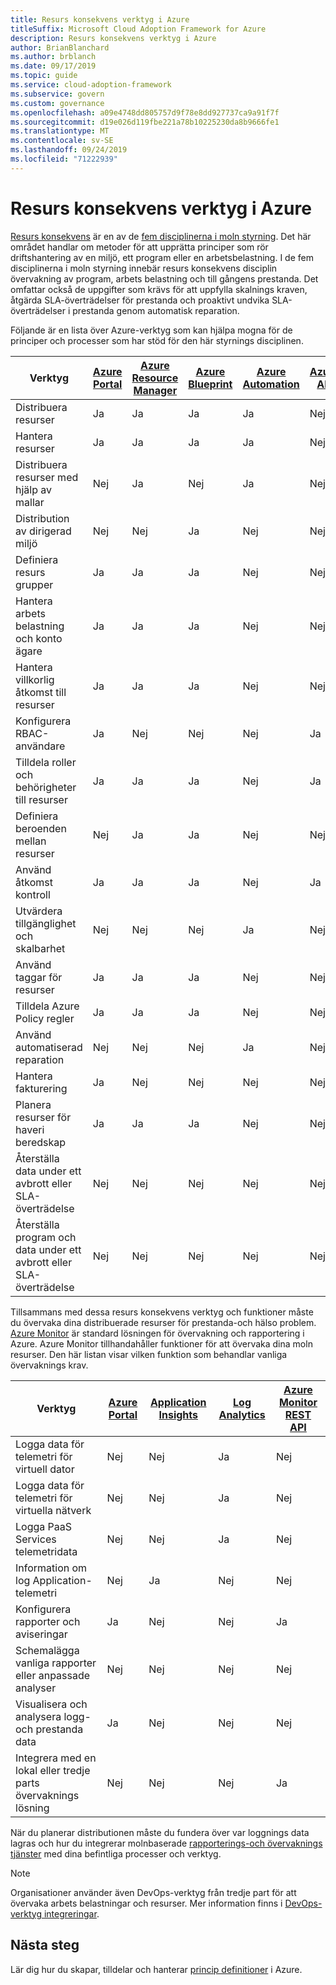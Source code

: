 ```yaml
---
title: Resurs konsekvens verktyg i Azure
titleSuffix: Microsoft Cloud Adoption Framework for Azure
description: Resurs konsekvens verktyg i Azure
author: BrianBlanchard
ms.author: brblanch
ms.date: 09/17/2019
ms.topic: guide
ms.service: cloud-adoption-framework
ms.subservice: govern
ms.custom: governance
ms.openlocfilehash: a09e4748dd805757d9f78e8dd927737ca9a91f7f
ms.sourcegitcommit: d19e026d119fbe221a78b10225230da8b9666fe1
ms.translationtype: MT
ms.contentlocale: sv-SE
ms.lasthandoff: 09/24/2019
ms.locfileid: "71222939"
---
```

# <a name="resource-consistency-tools-in-azure"></a>Resurs konsekvens verktyg i Azure

[Resurs konsekvens](./index.md) är en av de [fem disciplinerna i moln styrning](../governance-disciplines.md). Det här området handlar om metoder för att upprätta principer som rör driftshantering av en miljö, ett program eller en arbetsbelastning. I de fem disciplinerna i moln styrning innebär resurs konsekvens disciplin övervakning av program, arbets belastning och till gångens prestanda. Det omfattar också de uppgifter som krävs för att uppfylla skalnings kraven, åtgärda SLA-överträdelser för prestanda och proaktivt undvika SLA-överträdelser i prestanda genom automatisk reparation.

Följande är en lista över Azure-verktyg som kan hjälpa mogna för de principer och processer som har stöd för den här styrnings disciplinen.

| Verktyg | [Azure Portal](https://azure.microsoft.com/features/azure-portal)  | [Azure Resource Manager](https://docs.microsoft.com/azure/azure-resource-manager/resource-group-overview)  | [Azure Blueprint](https://docs.microsoft.com/azure/governance/blueprints/overview) | [Azure Automation](https://docs.microsoft.com/azure/automation/automation-intro) | [Azure AD](https://docs.microsoft.com/azure/active-directory/fundamentals/active-directory-whatis) | [Azure Backup](https://docs.microsoft.com/azure/backup/backup-introduction-to-azure-backup) | [Azure Site Recovery](https://docs.microsoft.com/azure/site-recovery/site-recovery-overview) |
|---------|---------|---------|---------|---------|---------|---------|---------|
| Distribuera resurser                             | Ja | Ja | Ja | Ja | Nej  | Nej | Nej |
| Hantera resurser                             | Ja | Ja | Ja | Ja | Nej  | Nej | Nej |
| Distribuera resurser med hjälp av mallar             | Nej  | Ja | Nej  | Ja | Nej  | Nej | Nej |
| Distribution av dirigerad miljö          | Nej  | Nej  | Ja | Nej  | Nej  | Nej | Nej |
| Definiera resurs grupper                       | Ja | Ja | Ja | Nej  | Nej  | Nej | Nej |
| Hantera arbets belastning och konto ägare           | Ja | Ja | Ja | Nej  | Nej  | Nej | Nej |
| Hantera villkorlig åtkomst till resurser       | Ja | Ja | Ja | Nej  | Nej  | Nej | Nej |
| Konfigurera RBAC-användare                         | Ja | Nej  | Nej  | Nej  | Ja | Nej | Nej |
| Tilldela roller och behörigheter till resurser | Ja | Ja | Ja | Nej  | Ja | Nej | Nej |
| Definiera beroenden mellan resurser        | Nej  | Ja | Ja | Nej  | Nej  | Nej | Nej |
| Använd åtkomst kontroll                         | Ja | Ja | Ja | Nej  | Ja | Nej | Nej |
| Utvärdera tillgänglighet och skalbarhet          | Nej  | Nej  | Nej  | Ja | Nej  | Nej | Nej |
| Använd taggar för resurser                      | Ja | Ja | Ja | Nej  | Nej  | Nej | Nej |
| Tilldela Azure Policy regler                    | Ja | Ja | Ja | Nej  | Nej  | Nej | Nej |
| Använd automatiserad reparation                  | Nej  | Nej  | Nej  | Ja | Nej  | Nej | Nej |
| Hantera fakturering                               | Ja | Nej  | Nej  | Nej  | Nej  | Nej | Nej |
| Planera resurser för haveri beredskap         | Ja | Ja | Ja | Nej  | Nej  | Ja | Ja |
|Återställa data under ett avbrott eller SLA-överträdelse     | Nej | Nej  | Nej  | Nej  | Nej  | Ja | Ja |
|Återställa program och data under ett avbrott eller SLA-överträdelse     | Nej | Nej  | Nej  | Nej  | Nej  | Ja | Ja |

Tillsammans med dessa resurs konsekvens verktyg och funktioner måste du övervaka dina distribuerade resurser för prestanda-och hälso problem. [Azure Monitor](https://docs.microsoft.com/azure/azure-monitor/overview) är standard lösningen för övervakning och rapportering i Azure. Azure Monitor tillhandahåller funktioner för att övervaka dina moln resurser. Den här listan visar vilken funktion som behandlar vanliga övervaknings krav.

| Verktyg | [Azure Portal](https://azure.microsoft.com/features/azure-portal) | [Application Insights](https://docs.microsoft.com/azure/application-insights/app-insights-overview) | [Log Analytics](https://docs.microsoft.com/azure/azure-monitor/log-query/log-query-overview) | [Azure Monitor REST API](https://docs.microsoft.com/rest/api/monitor) |
|----------------------------------------------------|--------------|----------------------|---------------|------------------------|
| Logga data för telemetri för virtuell dator                 | Nej           | Nej                   | Ja           | Nej                     |
| Logga data för telemetri för virtuella nätverk              | Nej           | Nej                   | Ja           | Nej                     |
| Logga PaaS Services telemetridata                   | Nej           | Nej                   | Ja           | Nej                     |
| Information om log Application-telemetri                     | Nej           | Ja                  | Nej            | Nej                     |
| Konfigurera rapporter och aviseringar                       | Ja          | Nej                   | Nej            | Ja                    |
| Schemalägga vanliga rapporter eller anpassade analyser        | Nej           | Nej                   | Nej            | Nej                     |
| Visualisera och analysera logg-och prestanda data     | Ja          | Nej                   | Nej            | Nej                     |
| Integrera med en lokal eller tredje parts övervaknings lösning     | Nej           | Nej                   | Nej            | Ja                    |

När du planerar distributionen måste du fundera över var loggnings data lagras och hur du integrerar molnbaserade [rapporterings-och övervaknings tjänster](../../decision-guides/logging-and-reporting/index.md) med dina befintliga processer och verktyg.

> [!NOTE]
> Organisationer använder även DevOps-verktyg från tredje part för att övervaka arbets belastningar och resurser. Mer information finns i [DevOps-verktyg integreringar](https://azure.microsoft.com/products/devops-tool-integrations).

## <a name="next-steps"></a>Nästa steg

Lär dig hur du skapar, tilldelar och hanterar [princip definitioner](https://docs.microsoft.com/azure/governance/policy) i Azure.
